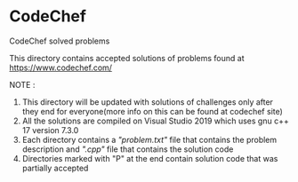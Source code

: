 # CodeChef
CodeChef solved problems

This directory contains accepted solutions of problems found at https://www.codechef.com/

NOTE : 
1) This directory will be updated with solutions of challenges only after they end for everyone(more info 
on this can be found at codechef site)
2) All the solutions are compiled on Visual Studio 2019 which uses gnu c++ 17 version 7.3.0
3) Each directory contains a *"problem.txt"* file that contains the problem description and *".cpp"* file that contains the solution code
4) Directories marked with "P" at the end contain solution code that was partially accepted
